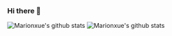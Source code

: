 ### Hi there 👋

<!--
**marionxue/marionxue** is a ✨ _special_ ✨ repository because its `README.md` (this file) appears on your GitHub profile.

Here are some ideas to get you started:

- 🔭 I’m currently working on ...
- 🌱 I’m currently learning ...
- 👯 I’m looking to collaborate on ...
- 🤔 I’m looking for help with ...
- 💬 Ask me about ...
- 📫 How to reach me: ...
- 😄 Pronouns: ...
- ⚡ Fun fact: ...
-->

![Marionxue's github stats](https://github-readme-stats.vercel.app/api?username=marionxue&show_icons=true&theme=radical)
![Marionxue's github stats](https://github-readme-stats.vercel.app/api?username=marionxue&show_icons=true&theme=radical&hide=contribs,prs)